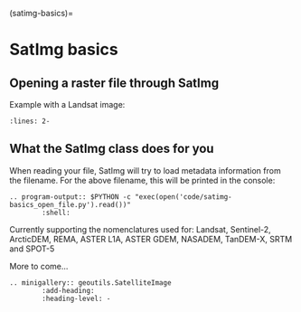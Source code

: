 (satimg-basics)=

# SatImg basics

## Opening a raster file through SatImg

Example with a Landsat image:

```{literalinclude} code/satimg-basics_open_file.py
:lines: 2-
```

## What the SatImg class does for you

When reading your file, SatImg will try to load metadata information from the filename.
For the above filename, this will be printed in the console:

```{eval-rst}
.. program-output:: $PYTHON -c "exec(open('code/satimg-basics_open_file.py').read())"
        :shell:
```

Currently supporting the nomenclatures used for: Landsat, Sentinel-2, ArcticDEM, REMA, ASTER L1A, ASTER GDEM, NASADEM, TanDEM-X, SRTM and SPOT-5

More to come...

```{eval-rst}
.. minigallery:: geoutils.SatelliteImage
        :add-heading:
        :heading-level: -
```
